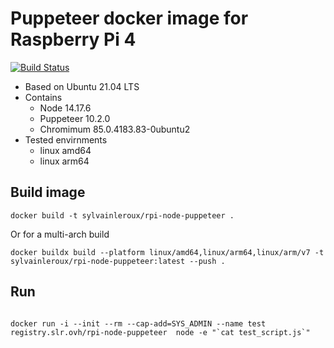 # Puppeteer docker image for Raspberry Pi 4

[![Build Status](https://drone.slr.ovh/api/badges/sylvainleroux/rpi-node-puppeteer/status.svg)](https://drone.slr.ovh/sylvainleroux/rpi-node-puppeteer)

- Based on Ubuntu 21.04 LTS
- Contains
  - Node 14.17.6
  - Puppeteer 10.2.0
  - Chromimum 85.0.4183.83-0ubuntu2
- Tested envirnments
  - linux amd64
  - linux arm64

## Build image

```
docker build -t sylvainleroux/rpi-node-puppeteer .
```

Or for a multi-arch build

```
docker buildx build --platform linux/amd64,linux/arm64,linux/arm/v7 -t sylvainleroux/rpi-node-puppeteer:latest --push .
```

## Run

```

docker run -i --init --rm --cap-add=SYS_ADMIN --name test registry.slr.ovh/rpi-node-puppeteer  node -e "`cat test_script.js`"
```
